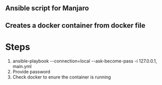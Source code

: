 ## Ansible script for Manjaro
## Creates a docker container from docker file
# Steps
1. ansible-playbook --connection=local --ask-become-pass -i 127.0.0.1, main.yml
2. Provide password
3. Check docker to enure the container is running

